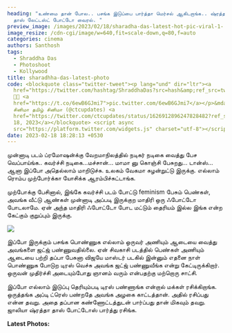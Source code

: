 ```yaml
---
heading: "உண்மை தான் போல.. பசங்க இடுப்பை பார்த்தா மெர்சல் ஆகிடறாங்க.. ஷ்ரத்தா
  தாஸ் லேட்டஸ்ட் போட்டோ வைரல். "
preview_image: /images/2023/02/18/sharadha-das-latest-hot-pic-viral-1-.jpg
image_resize: /cdn-cgi/image/w=640,fit=scale-down,q=80,f=auto
categories: cinema
authors: Santhosh
tags:
  - Shraddha Das
  - Photoshoot
  - Kollywood
title: sharadhha-das-latest-photo
code: <blockquote class="twitter-tweet"><p lang="und" dir="ltr"><a
  href="https://twitter.com/hashtag/ShraddhaDas?src=hash&amp;ref_src=twsrc%5Etfw">#ShraddhaDas</a>
  🥰😍 <a
  href="https://t.co/6ewB6GJmi7">pic.twitter.com/6ewB6GJmi7</a></p>&mdash;
  சினிமா தமிழ் சினிமா (@ctcupdates) <a
  href="https://twitter.com/ctcupdates/status/1626912896247828482?ref_src=twsrc%5Etfw">February
  18, 2023</a></blockquote> <script async
  src="https://platform.twitter.com/widgets.js" charset="utf-8"></script>
date: 2023-02-18 18:28:13 +0530
---
```

முன்னாடி படம் ப்ரமோஷன்க்கு
வேறமாநிலத்தில்  நடிகர் நடிகை வைத்து பேச வெப்பாய்ங்க.. கவர்ச்சி நடிகை...மச்சான்... மாமா னு கொஞ்சி பேசுறது... டான்ஸ்... ஆனா இப்போ அதெல்லாம் மாறிடுச்சு. உலகம் வேகமா சுழன்றுட்டு இருக்கு. எல்லாம் ரொம்ப முற்போர்க்கா யோசிக்க ஆரம்பிச்சுட்டாங்க. 

முற்போக்கு பேசினால், இங்கே கவர்ச்சி படம் போட்டு feminism பேசும் பெண்கள், அவங்க வீட்டு ஆண்கள் முன்னாடி அப்படி இருக்குற மாதிரி ஒரு ஃபோட்டோ போடலாமே. 
ஏன் அந்த மாதிரி ஃபோட்டோ போட மட்டும் தைரியம் இல்ல இங்க என்ற கேட்கும் குறுப்பும் இருக்கு. 

![](/images/2023/02/18/sharadha-das-latest-hot-pic-viral-3.jpg)

இப்போ இருக்கும் பசங்க பொண்ணுக எல்லாம் ஒருவர் அணியும் ஆடையை வைத்து அவங்களை ஜட்ஜ் பண்ணுவதில்லை. ஏன் சிவகாசி படத்தில் பெண்கள் அணியும் ஆடையை பற்றி தப்பா பேசுனா விஜயே மாஸ்டர் படகில் இன்னும் எதனை நாள் பொண்ணுக போடுற டிரஸ் வெச்சு அவங்க ஜட்ஜ் பண்ணுவீங்க என்று கேட்டிருக்கிறார். ஒருவன் முதிர்ச்சி அடையும்போது ஞானம் வரும் என்பதற்கு மற்றொரு சாட்சி. 

இப்போ எல்லாம் இடுப்பு தெரியும்படி டிரஸ் பண்ணாங்க என்றால் மக்கள் ரசிக்கிறாங்க. ஒருத்தங்க அப்டி ட்ரெஸ் பண்றதே அவங்க அழகை காட்டத்தான். அதில் ரசிப்பது என்ன தவறு. அதை தப்பான கண்ணோட்டத்துடன் பார்ப்பது தான் மிகவும் தவறு. ஜாலியா ஷ்ரத்தா தாஸ் போட்டோஸ் பார்த்து ரசிங்க. 

**L﻿atest Photos:**